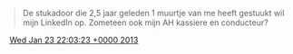 > De stukadoor die 2,5 jaar geleden 1 muurtje van me heeft gestuukt wil mijn LinkedIn op\. Zometeen ook mijn AH kassiere en conducteur?

<img src="../../media/tweet.ico" width="12" /> [Wed Jan 23 22:03:23 +0000 2013](https://twitter.com/DromerDenker/status/294203703097954304)